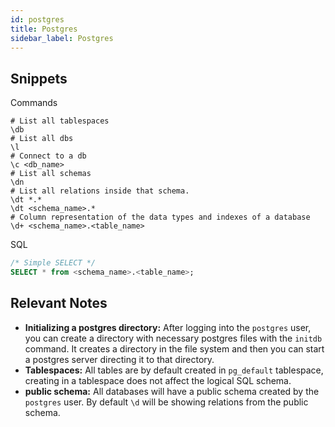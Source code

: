 ```yaml
---
id: postgres
title: Postgres
sidebar_label: Postgres
---
```


## Snippets

Commands

```shell
# List all tablespaces
\db
# List all dbs
\l
# Connect to a db
\c <db_name>
# List all schemas
\dn
# List all relations inside that schema.
\dt *.*
\dt <schema_name>.*
# Column representation of the data types and indexes of a database
\d+ <schema_name>.<table_name>
```

SQL

```sql
/* Simple SELECT */
SELECT * from <schema_name>.<table_name>;

```

## Relevant Notes

- **Initializing a postgres directory:** After logging into the `postgres` user, you can create a directory with necessary postgres files with the `initdb` command. It creates a directory in the file system and then you can start a postgres server directing it to that directory.
- **Tablespaces:** All tables are by default created in `pg_default` tablespace, creating in a tablespace does not affect the logical SQL schema.
- **public schema:** All databases will have a public schema created by the `postgres` user. By default `\d` will be showing relations from the public schema.
